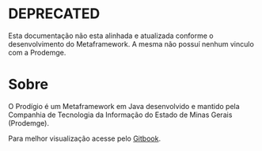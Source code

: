 # DEPRECATED

Esta documentação não esta alinhada e atualizada conforme o desenvolvimento do Metaframework. A mesma não possuí nenhum vinculo com a Prodemge.

# Sobre

O Prodígio é um Metaframework em Java desenvolvido e mantido pela Companhia de Tecnologia da Informação do Estado de Minas Gerais (Prodemge).

Para melhor visualização acesse pelo [Gitbook](https://prodemge.gitbook.io/prodigio/).


